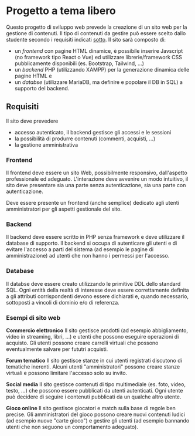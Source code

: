 # Progetto a tema libero
Questo progetto di sviluppo web prevede la creazione di un sito web per la gestione di contenuti. Il tipo di contenuti da gestire può essere scelto dallo studente secondo i requisiti indicati [sotto](#requisiti). Il sito sarà composto di:
* un *frontend* con pagine HTML dinamice, è possibile inserire Javscript (no framework tipo React o Vue) ed utilizzare librerie/framework CSS pubblicamente disponibili (es. Bootstrap, Tailwind, ...)
* un *backend* PHP (utilizzando XAMPP) per la generazione dinamica delle pagine HTML e
* un *databse* (utilizzare MariaDB, ma definire e popolare il DB in SQL) a supporto del backend.

## Requisiti
Il sito deve prevedere
* accesso autenticato, il backend gestisce gli accessi e le sessioni
* la possibilità di produrre contenuti (commenti, acquisti, ...)
* la gestione amministrativa

### Frontend
Il frontend deve essere un sito Web, possibilmente responsivo, dall'aspetto professionale ed adeguato. L'interazione deve avvenire un modo intuitivo, il sito deve presentare sia una parte senza autenticazione, sia una parte con autenticazione.

Deve essere presente un frontend (anche semplice) dedicato agli utenti amministratori per gli aspetti gestionale del sito.

### Backend
Il backend deve essere scritto in PHP senza framework e deve utilizzare il database di supporto. Il backend si occupa di autenticare gli utenti e di evitare l'accesso a parti del sistema (ad esempio le pagine di amministrazione) ad utenti che non hanno i permessi per l'accesso.

### Database
Il databse deve essere creato utilizzando le primitive DDL dello standard SQL. Ogni entità della realtà di interesse deve essere correttamente definita a gli attributi corrispondenti devono essere dichiarati e, quando necessario, sottoposti a vincoli di dominio e/o di referenza.

### Esempi di sito web

**Commercio elettronico**
Il sito gestisce prodotti (ad esempio abbigliamento, video in streaming, libri, ...) e utenti che possono eseguire operazioni di acquisto. Gli utenti possono creare carrelli virtuali che possono eventualmente salvare per fututri acquisti.

**Forum tematico**
Il sito gestisce stanze in cui utenti registrati discutono di tematiche inerenti. Alcuni utenti "amministratori" possono creare stanze virtuali e possono limitare l'accesso solo su invito.

**Social media**
Il sito gestisce contenuti di tipo multimediale (es. foto, video, testo, ...) che possono essere pubblicati da utenti autenticati. Ogni utente può decidere di seguire i contenuti pubblicati da un qualche altro utente.

**Gioco online**
Il sito gestisce giocatori e match sulla base di regole ben precise. Gli amministratori del gioco possono creare nuovi contenuti ludici (ad esempio nuove "carte gioco") e gestire gli utenti (ad esempio bannando utenti che non seguono un comportamento adeguato).
